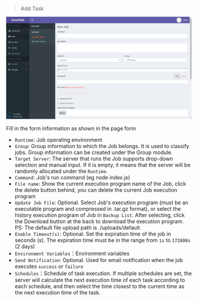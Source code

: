 > Add Task

![Add Task](_media/add_task.png)

Fill in the form information as shown in the page form

- `Runtime`: Job operating environment
- `Group`: Group information to which the Job belongs. It is used to classify jobs. Group information can be created under the Group module.
- `Target Server`: The server that runs the Job supports drop-down selection and manual input. If it is empty, it means that the server will be randomly allocated under the `Runtime`.
- `Command`: Job's run command (eg node index.js)
- `File name`: Show the current execution program name of the Job, click the delete button behind, you can delete the current Job execution program
- `Update Job File`: Optional. Select Job's execution program (must be an executable program and compressed in .tar.gz format), or select the history execution program of Job in `Backup List`. After selecting, click the Download button at the back to download the execution program.
PS: The default file upload path is ./uploads/default
- `Enable Timeout(s)`: Optional. Set the expiration time of the job in seconds (s). The expiration time must be in the range from `1s` to `172800s` (2 days)
- `Environment Variables`：Environment variables
- `Send Notification`: Optional. Used for email notification when the job executes `success` or `failure`
- `Schedules`：Schedule of task execution. If multiple schedules are set, the server will calculate the next execution time of each task according to each schedule, and then select the time closest to the current time as the next execution time of the task.
